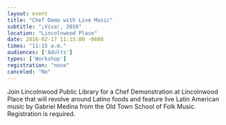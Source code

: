 ```yaml
---
layout: event
title: "Chef Demo with Live Music"
subtitle: "¡Viva!, 2016"
location: "Lincolnwood Place"
date: 2016-02-17 11:15:00 -0600
times: "11:15 a.m."
audiences: ['Adults']
types: ['Workshop']
registration: "none"
canceled: "No"
---
```

Join Lincolnwood Public Library for a Chef Demonstration at Lincolnwood Place that will revolve around Latino foods and feature live Latin American music by Gabriel Medina from the Old Town School of Folk Music. Registration is required.
